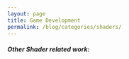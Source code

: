 ```yaml
---
layout: page
title: Game Development
permalink: /blog/categories/shaders/
---
```


<h5> Other Shader related work: </h5>

<div class="card">

</div>

